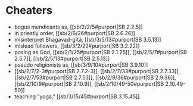 # Cheaters

* bogus mendicants as, [[sb/2/2/5#purport|SB 2.2.5]]
* in priestly order, [[sb/2/6/26#purport|SB 2.6.26]]
* misinterpret Bhagavad-gītā, [[sb/3/5/13#purport|SB 3.5.13]]
* mislead followers, [[sb/3/2/22#purport|SB 3.2.22]]
* posing as God, [[sb/2/1/25#purport|SB 2.1.25]], [[sb/2/5/7#purport|SB 2.5.7]], [[sb/2/5/13#purport|SB 2.5.13]]
* pseudo religionists as, [[sb/3/9/10#purport|SB 3.9.10]]
*  [[sb/2/7/2-3#purport|SB 2.7.2-3]], [[sb/2/7/33#purport|SB 2.7.33]], [[sb/2/7/53#purport|SB 2.7.53]], [[sb/2/9/36#purport|SB 2.9.36]], [[sb/2/10/9#purport|SB 2.10.9]], [[sb/2/10/49-50#purport|SB 2.10.49-50]]
* teaching ”yoga,” [[sb/3/15/45#purport|SB 3.15.45]]
